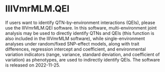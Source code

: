 # IIIVmrMLM.QEI

If users want to identify QTN-by-environment interactions (QEIs), please use the IIIVmrMLM.QEI software. In this software, multi-environment joint analysis may be used to directly identify QTNs and QEIs (this function is also included in the IIIVmrMLM software), while single-environment analyses under random/fixed SNP-effect models, along with trait differences, regression intercept and coefficient, and environmental variation indicators (range, variance, standard deviation, and coefficient of variation) as phenotypes, are used to indirectly identify QEIs. The software is released on 2022-11-25.
